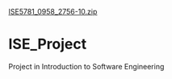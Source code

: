 [ISE5781_0958_2756-10.zip](https://github.com/Tamara1000/ISE_Project/files/7096859/ISE5781_0958_2756-10.zip)
# ISE_Project
Project in Introduction to Software Engineering
